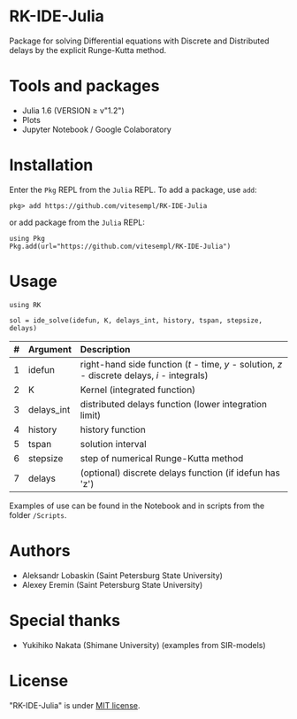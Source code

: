 # RK-IDE-Julia

Package for solving Differential equations with Discrete and Distributed delays by the explicit Runge-Kutta method.

# Tools and packages

* Julia 1.6 (VERSION ≥ v"1.2")
* Plots
* Jupyter Notebook / Google Colaboratory

# Installation

Enter the `Pkg` REPL from the `Julia` REPL. To add a package, use `add`:
```
pkg> add https://github.com/vitesempl/RK-IDE-Julia
```
or add package from the `Julia` REPL:
```
using Pkg
Pkg.add(url="https://github.com/vitesempl/RK-IDE-Julia")
```

# Usage

```
using RK
```

```
sol = ide_solve(idefun, K, delays_int, history, tspan, stepsize, delays)
```

|  #  | Argument    | Description |
| --- | :---        |    :---     |
|  1  | idefun      | right-hand side function (*t* - time, *y* - solution, *z* - discrete delays, *i* - integrals) |
|  2  | K           | Kernel (integrated function) |
|  3  | delays_int  | distributed delays function (lower integration limit) |
|  4  | history     | history function |
|  5  | tspan       | solution interval |
|  6  | stepsize    | step of numerical Runge-Kutta method |
|  7  | delays      | (optional) discrete delays function (if idefun has 'z') |

Examples of use can be found in the Notebook and in scripts from the folder `/Scripts`.

# Authors

* Aleksandr Lobaskin (Saint Petersburg State University)
* Alexey Eremin (Saint Petersburg State University)

# Special thanks

* Yukihiko Nakata (Shimane University) (examples from SIR-models)

# License

"RK-IDE-Julia" is under [MIT license](https://en.wikipedia.org/wiki/MIT_License).